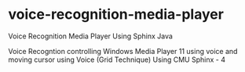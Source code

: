 # voice-recognition-media-player
Voice Recognition Media Player Using Sphinx Java

Voice Recogntion controlling Windows Media Player 11 using voice and moving cursor using Voice (Grid Technique)
Using CMU Sphinx - 4
